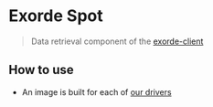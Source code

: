 # Exorde Spot
> Data retrieval component of the [exorde-client](https://github.com/exorde-labs/Exorde-Client-Microservice-Mint/tree/main/client/spot)

## How to use
- An image is built for each of [our drivers](https://github.com/search?q=topic%3Aexorde-spot-driver+org%3Aexorde-labs+&type=repositories)
